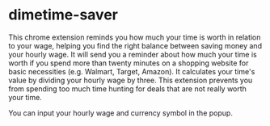 # dimetime-saver
This chrome extension reminds you how much your time is worth in relation to your wage, helping you find the right balance between saving money and your hourly wage. It will send you a reminder about how much your time is worth if you spend more than twenty minutes on a shopping website for basic necessities (e.g. Walmart, Target, Amazon). It calculates your time's value by dividing your hourly wage by three. This extension prevents you from spending too much time hunting for deals that are not really worth your time. 

You can input your hourly wage and currency symbol in the popup.
